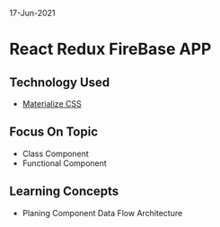 17-Jun-2021
# React Redux FireBase APP 

## Technology Used 
* [Materialize CSS](https://materializecss.com/)

## Focus On Topic
* Class Component
* Functional Component

## Learning Concepts
* Planing Component Data Flow Architecture